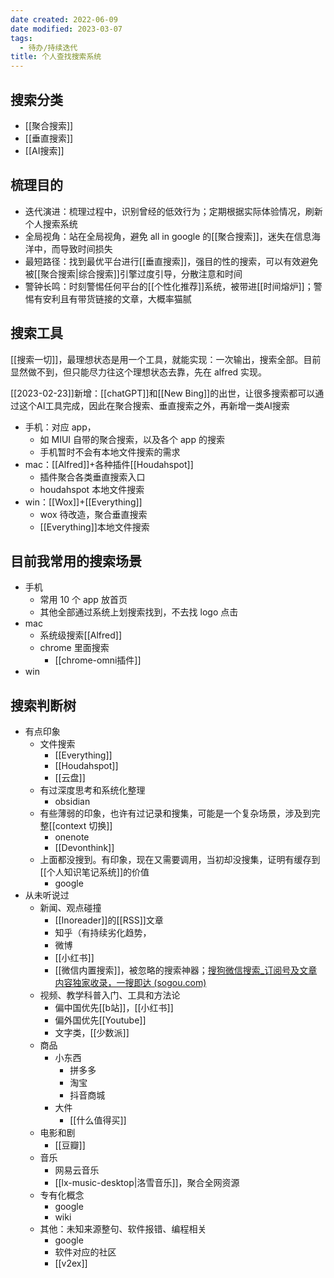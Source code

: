 ```yaml
---
date created: 2022-06-09
date modified: 2023-03-07
tags:
  - 待办/持续迭代
title: 个人查找搜索系统
---
```


## 搜索分类

- [[聚合搜索]]
- [[垂直搜索]]
- [[AI搜索]]

## 梳理目的

- 迭代演进：梳理过程中，识别曾经的低效行为；定期根据实际体验情况，刷新个人搜索系统
- 全局视角：站在全局视角，避免 all in google 的[[聚合搜索]]，迷失在信息海洋中，而导致时间损失
- 最短路径：找到最优平台进行[[垂直搜索]]，强目的性的搜索，可以有效避免被[[聚合搜索|综合搜索]]引擎过度引导，分散注意和时间
- 警钟长鸣：时刻警惕任何平台的[[个性化推荐]]系统，被带进[[时间熔炉]]；警惕有安利且有带货链接的文章，大概率猫腻

## 搜索工具

[[搜索一切]]，最理想状态是用一个工具，就能实现：一次输出，搜索全部。目前显然做不到，但只能尽力往这个理想状态去靠，先在 alfred 实现。

[[2023-02-23]]新增：[[chatGPT]]和[[New Bing]]的出世，让很多搜索都可以通过这个AI工具完成，因此在聚合搜索、垂直搜索之外，再新增一类AI搜索

- 手机：对应 app，
	- 如 MIUI 自带的聚合搜索，以及各个 app 的搜索
	- 手机暂时不会有本地文件搜索的需求
- mac：[[Alfred]]+各种插件[[Houdahspot]]
	- 插件聚合各类垂直搜索入口
	- houdahspot 本地文件搜索
- win：[[Wox]]+[[Everything]]
	- wox 待改造，聚合垂直搜索
	- [[Everything]]本地文件搜索

## 目前我常用的搜索场景

- 手机
	- 常用 10 个 app 放首页
	- 其他全部通过系统上划搜索找到，不去找 logo 点击
- mac
	- 系统级搜索[[Alfred]]
	- chrome 里面搜索
		- [[chrome-omni插件]]
- win

## 搜索判断树

- 有点印象
	- 文件搜索
		- [[Everything]]
		- [[Houdahspot]]
		- [[云盘]]
	- 有过深度思考和系统化整理
		- obsidian  
	- 有些薄弱的印象，也许有过记录和搜集，可能是一个复杂场景，涉及到完整[[context 切换]]
		- onenote
		- [[Devonthink]]
	- 上面都没搜到。有印象，现在又需要调用，当初却没搜集，证明有缓存到[[个人知识笔记系统]]的价值
		- google
- 从未听说过
	- 新闻、观点碰撞
		- [[Inoreader]]的[[RSS]]文章
		- 知乎（有持续劣化趋势，
		- 微博
		- [[小红书]]
		- [[微信内置搜索]]，被忽略的搜索神器；[搜狗微信搜索_订阅号及文章内容独家收录，一搜即达 (sogou.com)](https://weixin.sogou.com/)
	- 视频、教学科普入门、工具和方法论
		- 偏中国优先[[b站]]，[[小红书]]
		- 偏外国优先[[Youtube]]
		- 文字类，[[少数派]]
	- 商品
		- 小东西
			- 拼多多
			- 淘宝
			- 抖音商城
		- 大件
			- [[什么值得买]]
	- 电影和剧
		- [[豆瓣]]
	- 音乐
		- 网易云音乐
		- [[lx-music-desktop|洛雪音乐]]，聚合全网资源
	- 专有化概念
		- google
		- wiki
	- 其他：未知来源整句、软件报错、编程相关
		- google
		- 软件对应的社区
		- [[v2ex]]
